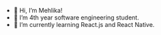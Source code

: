 - 👋 Hi, I’m Mehlika!
- 👀 I’m 4th year software engineering student.
- 🌱 I’m currently learning React.js and React Native.

<!---
MehlikaErgl/MehlikaErgl is a ✨ special ✨ repository because its `README.md` (this file) appears on your GitHub profile.
You can click the Preview link to take a look at your changes.
--->
